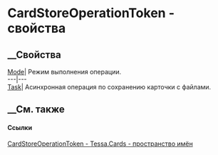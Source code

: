 # CardStoreOperationToken - свойства
##  __Свойства
[Mode](P_Tessa_Cards_CardStoreOperationToken_Mode.htm)|  Режим выполнения
операции.  
---|---  
[Task](P_Tessa_Cards_CardStoreOperationToken_Task.htm)|  Асинхронная операция
по сохранению карточки с файлами.  
## __См. также
#### Ссылки
[CardStoreOperationToken - ](T_Tessa_Cards_CardStoreOperationToken.htm)
[Tessa.Cards - пространство имён](N_Tessa_Cards.htm)
